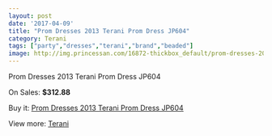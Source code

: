 ```yaml
---
layout: post
date: '2017-04-09'
title: "Prom Dresses 2013 Terani Prom Dress JP604"
category: Terani
tags: ["party","dresses","terani","brand","beaded"]
image: http://img.princessan.com/16872-thickbox_default/prom-dresses-2013-terani-prom-dress-jp604.jpg
---
```

Prom Dresses 2013 Terani Prom Dress JP604

On Sales: **$312.88**
<a href="https://www.princessan.com/en/terani/7976-prom-dresses-2013-terani-prom-dress-jp604.html"><amp-img layout="responsive" width="600" height="600" src="//img.princessan.com/16872-thickbox_default/prom-dresses-2013-terani-prom-dress-jp604.jpg" alt="Prom Dresses 2013 Terani Prom Dress JP604 0" /></a>
<a href="https://www.princessan.com/en/terani/7976-prom-dresses-2013-terani-prom-dress-jp604.html"><amp-img layout="responsive" width="600" height="600" src="//img.princessan.com/16873-thickbox_default/prom-dresses-2013-terani-prom-dress-jp604.jpg" alt="Prom Dresses 2013 Terani Prom Dress JP604 1" /></a>

Buy it: [Prom Dresses 2013 Terani Prom Dress JP604](https://www.princessan.com/en/terani/7976-prom-dresses-2013-terani-prom-dress-jp604.html "Prom Dresses 2013 Terani Prom Dress JP604")

View more: [Terani](https://www.princessan.com/en/64-terani "Terani")